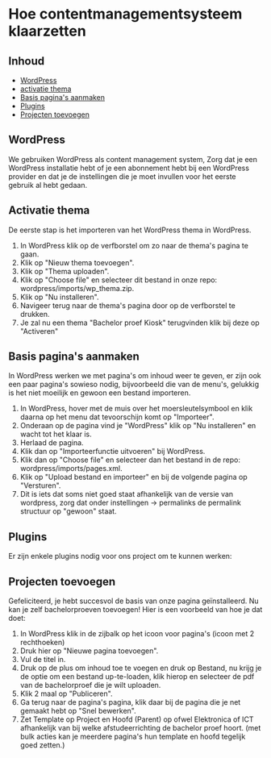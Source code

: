 # Hoe contentmanagementsysteem klaarzetten

## Inhoud

- [WordPress](#wordpress)
- [activatie thema](#activatie-thema)
- [Basis pagina's aanmaken](#basis-paginas-aanmaken)
- [Plugins](#plugins)
- [Projecten toevoegen](#projecten-toevoegen)

## WordPress
We gebruiken WordPress als content management system, Zorg dat je een WordPress installatie hebt of je een abonnement hebt bij een WordPress provider en dat je de instellingen die je moet invullen voor het eerste gebruik al hebt gedaan.

## Activatie thema
De eerste stap is het importeren van het WordPress thema in WordPress.
1. In WordPress klik op de verfborstel om zo naar de thema's pagina te gaan.
2. Klik op "Nieuw thema toevoegen".
3. Klik op "Thema uploaden".
4. Klik op "Choose file" en selecteer dit bestand in onze repo: wordpress/imports/wp_thema.zip.
5. Klik op "Nu installeren".
6. Navigeer terug naar de thema's pagina door op de verfborstel te drukken.
7. Je zal nu een thema "Bachelor proef Kiosk" terugvinden klik bij deze op "Activeren"

## Basis pagina's aanmaken
In WordPress werken we met pagina's om inhoud weer te geven, er zijn ook een paar pagina's sowieso nodig, bijvoorbeeld die van de menu's, gelukkig is het niet moeilijk en gewoon een bestand importeren.
1. In WordPress, hover met de muis over het moersleutelsymbool en klik daarna op het menu dat tevoorschijn komt op "Importeer".
2. Onderaan op de pagina vind je "WordPress" klik op "Nu installeren" en wacht tot het klaar is.
3. Herlaad de pagina.
4. Klik dan op "Importeerfunctie uitvoeren" bij WordPress.
5. Klik dan op "Choose file" en selecteer dan het bestand in de repo: wordpress/imports/pages.xml.
6. Klik op "Upload bestand en importeer" en bij de volgende pagina op "Versturen".
7. Dit is iets dat soms niet goed staat afhankelijk van de versie van wordpress, zorg dat onder instellingen -> permalinks de permalink structuur op "gewoon" staat.

## Plugins
Er zijn enkele plugins nodig voor ons project om te kunnen werken:


## Projecten toevoegen
Gefeliciteerd, je hebt succesvol de basis van onze pagina geïnstalleerd. Nu kan je zelf bachelorproeven toevoegen! Hier is een voorbeeld van hoe je dat doet:
1. In WordPress klik in de zijbalk op het icoon voor pagina's (icoon met 2 rechthoeken)
2. Druk hier op "Nieuwe pagina toevoegen".
3. Vul de titel in.
4. Druk op de plus om inhoud toe te voegen en druk op Bestand, nu krijg je de optie om een bestand up-te-loaden, klik hierop en selecteer de pdf van de bachelorproef die je wilt uploaden.
5. Klik 2 maal op "Publiceren".
6. Ga terug naar de pagina's pagina, klik daar bij de pagina die je net gemaakt hebt op "Snel bewerken".
7. Zet Template op Project en Hoofd (Parent) op ofwel Elektronica of ICT afhankelijk van bij welke afstudeerrichting de bachelor proef hoort. (met bulk acties kan je meerdere pagina's hun template en hoofd tegelijk goed zetten.)
